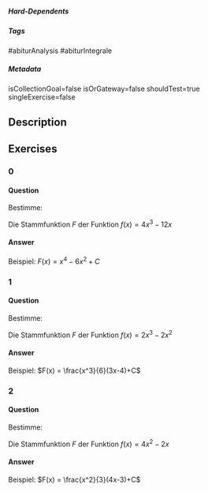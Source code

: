 ##### Hard-Dependents
##### Tags
#abiturAnalysis
#abiturIntegrale
##### Metadata
isCollectionGoal=false
isOrGateway=false
shouldTest=true
singleExercise=false
## Description
 
## Exercises
### 0
#### Question
Bestimme:

Die Stammfunktion $F$ der Funktion $f(x) = 4x^3 -12x$
#### Answer
Beispiel: $F(x) = x^4 - 6x^2 + C$
### 1
#### Question
Bestimme:

Die Stammfunktion $F$ der Funktion $f(x) = 2x^3 -2x^2$
#### Answer
Beispiel: $F(x) = \frac{x^3}{6}(3x-4)+C$
### 2
#### Question
Bestimme:

Die Stammfunktion $F$ der Funktion $f(x) = 4x^2 -2x$
#### Answer
Beispiel: $F(x) = \frac{x^2}{3}(4x-3)+C$
